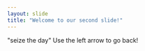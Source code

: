 ```yaml
---
layout: slide
title: "Welcome to our second slide!"
---
```

"seize the day"
Use the left arrow to go back!
